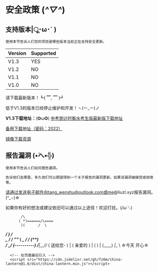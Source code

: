 # 安全政策 (*^▽^*)

## 支持版本|ू･ω･` )

```
使用本节告诉人们您的项目是哪些版本当前正在支持安全更新。
```

| Version | Supported          |
| ------- | ------------------ |
| V1.3   | YES |
| V1.2   | NO |
| V1.1   | NO |
| V1.0   | NO |

请下载最新版本！┗( ▔, ▔ )┛

低于V1.3的版本已经停止维护和开发！ヽ(ー_ー)ノ

**V1.3下载地址：**(✪ω✪)
[中考倒计时衡水考生版最新版下载地址](https://github.com/iliuleqi/Countdown-to-the-exam/releases/download/V1.3/v1.3.apk)

[备用下载地址（密码：2022）](https://tangwenshu.lanzoui.com/iTafirb4jbc)

[镜像下载资源](https://gitee.com/iliuleqi/COUNTDOWN-TO-THE-EXAM/raw/docs/unpackage/release/apk/%E4%B8%AD%E8%80%83%E5%80%92%E8%AE%A1%E6%97%B6%E8%A1%A1%E6%B0%B4%E8%80%83%E7%94%9F%E7%89%88v1.3%5B%E4%BF%AE%E5%A4%8D%E9%80%80%E5%87%BA%E7%95%8C%E9%9D%A2%E6%97%A0%E6%B3%95%E9%80%9A%E8%BF%87%E6%8C%89%E9%94%AE%E8%BF%94%E5%9B%9E%E9%A6%96%E9%A1%B5%E7%9A%84%E6%BC%8F%E6%B4%9E%5D.apk)


## 报告漏洞 (•́へ•́╬)

```
使用本节告诉人们如何报告漏洞。

告诉他们去哪里，多久他们可以期望得到一个关于报告的漏洞更新。如果该漏洞被接受或拒绝等。
```

请通过发送电子邮件向tang_wenshu@outlook.com或me@liuzl.xyz报告漏洞。(^_−)☆

如果你有好的想法或建议依旧可以通过以上途径！欢迎打扰。(*/ω＼*)


           /\
          ( *)======/\====
           )(      /  \ 
__________/  )    /    \
\___         /   / ""   \ 
  \____    _/   / (**)   \
     / \__/    (----------)
    /____|__//_ ( 送给您- )
         |      ( 亲爱的 )
         |       (      )
         |        (____)
        _|__
         \\    ☆今天 开心☆

 <body>

      <!-- 在页面最后引入 -->
      <script src="https://cdn.jsdelivr.net/gh/fz6m/china-lantern@1.6/dist/china-lantern.min.js"></script>      
    
 </body>

